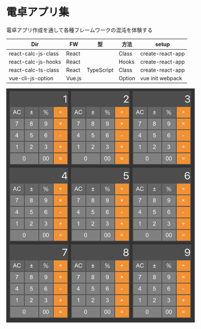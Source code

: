 # 電卓アプリ集

電卓アプリ作成を通して各種フレームワークの混沌を体験する

| Dir                 | FW     | 型         | 方法   | setup            |
|---------------------|--------|------------|--------|------------------|
| react-calc-js-class | React  |            | Class  | create-react-app |
| react-calc-js-hooks | React  |            | Hooks  | create-react-app |
| react-calc-ts-class | React  | TypeScript | Class  | create-react-app |
| vue-cli-js-option   | Vue.js |            | Option | vue init webpack |

![](image.png)
